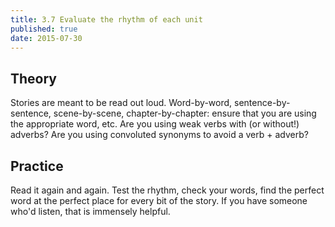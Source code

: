 ```yaml
---
title: 3.7 Evaluate the rhythm of each unit
published: true
date: 2015-07-30
---
```


## Theory
Stories are meant to be read out loud. Word-by-word, sentence-by-sentence, scene-by-scene, chapter-by-chapter: ensure that you are using the appropriate word, etc. Are you using weak verbs with (or without!) adverbs? Are you using convoluted synonyms to avoid a verb + adverb?

## Practice

Read it again and again. Test the rhythm, check your words, find the perfect word at the perfect place for every bit of the story. If you have someone who'd listen, that is immensely helpful.
